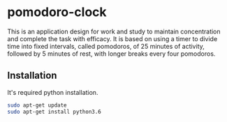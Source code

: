 # pomodoro-clock

This is an application design for work and study to maintain concentration and complete the task with efficacy.
It is based on using a timer to divide time into fixed intervals, called pomodoros, of 25 minutes of activity, followed by 5 minutes of rest, with longer breaks every four pomodoros.

## Installation

It's required python installation.

```bash
sudo apt-get update
sudo apt-get install python3.6
```